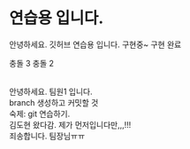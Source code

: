 # 연습용 입니다.

안녕하세요.
깃허브 연습용 입니다.
구현중~ 
구현 완료

충돌 3
충돌 2

<br>
안녕하세요. 팀원1 입니다. <br>
branch 생성하고 커밋할 것

<br>
숙제: git 연습하기.

<br>
김도현 왔다감.
제가 먼저입니다만,,,!!!

<br>
죄송합니다. 팀장님ㅠㅠ